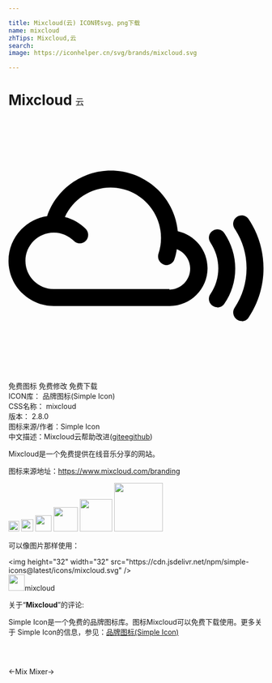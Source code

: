 ```yaml
---

title: Mixcloud(云) ICON转svg、png下载
name: mixcloud
zhTips: Mixcloud,云
search: 
image: https://iconhelper.cn/svg/brands/mixcloud.svg

---
```


# Mixcloud  <small style="font-size: 60%;font-weight: 100">云</small>

<div id="svg" class="svg-wrap">
<svg role="img" viewBox="0 0 24 24" xmlns="http://www.w3.org/2000/svg"><title>Mixcloud icon</title><path d="M21.95 19.062c-.154 0-.31-.045-.445-.135-.369-.25-.465-.75-.225-1.11.738-1.094 1.125-2.381 1.125-3.719s-.387-2.625-1.125-3.721c-.249-.368-.145-.866.216-1.106.375-.249.87-.146 1.108.214.917 1.365 1.396 2.97 1.396 4.62 0 1.648-.479 3.254-1.396 4.619-.135.239-.39.359-.645.359l-.009-.021zM19.66 17.768c-.153 0-.308-.045-.445-.139-.369-.239-.463-.734-.215-1.094.489-.721.747-1.545.747-2.43 0-.855-.258-1.695-.747-2.431-.248-.36-.154-.854.215-1.095s.857-.15 1.106.225c.669.99 1.021 2.145 1.021 3.314 0 1.201-.352 2.34-1.021 3.315-.146.24-.406.36-.661.36v-.025zm-3.73-7.153c-.314-3.197-3.016-5.699-6.3-5.699-2.721 0-5.13 1.748-5.995 4.283C1.588 9.501 0 11.269 0 13.4c0 2.344 1.912 4.254 4.26 4.254h10.908c1.964 0 3.566-1.594 3.566-3.557 0-1.706-1.2-3.129-2.805-3.48v-.002zm-.762 5.446H4.263c-1.466 0-2.669-1.191-2.669-2.658 0-1.465 1.193-2.658 2.669-2.658.71 0 1.381.285 1.886.781.3.314.811.314 1.125 0 .3-.301.3-.811 0-1.125-.555-.542-1.231-.931-1.965-1.111.75-1.665 2.43-2.774 4.305-2.774 2.609 0 4.74 2.129 4.74 4.738 0 .512-.075 1.006-.24 1.486-.135.42.09.869.51 1.02.074.03.165.045.24.045.33 0 .645-.211.75-.54.105-.315.18-.63.225-.96.734.285 1.26 1.005 1.26 1.83 0 1.096-.885 1.979-1.965 1.979l.034-.053z"/></svg>
</div>
<detail full-name='mixcloud'></detail>

<div class="detail-page">
<p>
<span><span class="badge-success badge">免费图标</span> <span class="badge-success badge">免费修改</span>  <span class="badge-success badge">免费下载</span> </span>
<br/>
<span>
ICON库：
<span class="badge-secondary badge">品牌图标(Simple Icon)</span> 
</span>
<br/>
<span>
CSS名称：
<span class="badge-secondary badge">mixcloud</span> 
</span>

<br/>
<span>
版本：
<span class="badge-secondary badge">2.8.0</span> 
</span>
<br/>
<span>图标来源/作者：<span class="badge-light badge">Simple Icon</span></span> 
<br/>
<span class="zh-detail">中文描述：<span class="badge-primary badge">Mixcloud</span><span class="badge-primary badge">云</span><span class="help-link"><span>帮助改进</span>(<a href="https://gitee.com/liuwave/icon-helper/edit/master/json/brands/mixcloud.json" target="_blank" rel="noopener noreferrer">gitee</a><a href="https://github.com/liuwave/icon-helper/edit/master/json/brands/mixcloud.json" target="_blank" rel="noopener noreferrer">github</a></span>)</span><br/>
</p>
</div><div class="description description alert alert-light"><p>Mixcloud是一个免费提供在线音乐分享的网站。</p><p>图标来源地址：<a href="https://www.mixcloud.com/branding" target="_blank" rel="noopener noreferrer">https://www.mixcloud.com/branding</a></p></div>
<div class="alert alert-dark">
<img height="21" width="21" src="https://cdn.jsdelivr.net/npm/simple-icons@latest/icons/mixcloud.svg" />
<img height="24" width="24" src="https://cdn.jsdelivr.net/npm/simple-icons@latest/icons/mixcloud.svg" />
<img height="32" width="32" src="https://cdn.jsdelivr.net/npm/simple-icons@latest/icons/mixcloud.svg" />
<img height="48" width="48" src="https://cdn.jsdelivr.net/npm/simple-icons@latest/icons/mixcloud.svg" />
<img height="64" width="64" src="https://cdn.jsdelivr.net/npm/simple-icons@latest/icons/mixcloud.svg" />
<img height="96" width="96" src="https://cdn.jsdelivr.net/npm/simple-icons@latest/icons/mixcloud.svg" />

</div>
<div>
  <p>可以像图片那样使用：    
  </p>
  <div class="alert alert-primary" style="font-size: 14px">
    &lt;img height="32" width="32" src="https://cdn.jsdelivr.net/npm/simple-icons@latest/icons/mixcloud.svg" /&gt;
    <copy-btn content='<img height="32" width="32" src="https://cdn.jsdelivr.net/npm/simple-icons@latest/icons/mixcloud.svg" />'></copy-btn>
  </div>
  <div class="alert alert-secondary">
    <img height="32" width="32" src="https://cdn.jsdelivr.net/npm/simple-icons@latest/icons/mixcloud.svg" />mixcloud
    <copy-btn content="mixcloud" btn-title="复制图标名称"></copy-btn>
  </div>
</div>
<div class="icon-detail__container">
<p>关于“<b>Mixcloud</b>”的评论:</p>
</div>
<Vssue title="关于“Mixcloud”的评论" />
<div><p>Simple Icon是一个免费的品牌图标库。图标Mixcloud可以免费下载使用。更多关于  Simple Icon的信息，参见：<a target="_blank" href="https://iconhelper.cn/brands.html">品牌图标(Simple Icon)</a>
</p></div>


<div style="padding:2rem 0 " class="page-nav"><p class="inner"><span class="prev">←<router-link to="/icon/mix.html">Mix</router-link></span> <span class="next"><router-link to="/icon/mixer.html">Mixer</router-link>→</span></p></div>
